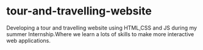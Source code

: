 # tour-and-travelling-website
Developing a tour and travelling website using HTML,CSS and JS during my summer Internship.Where we learn a
lots of skills to make more interactive web applications.
